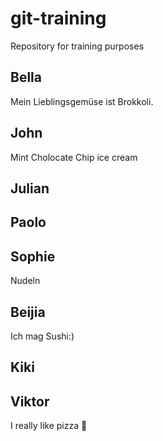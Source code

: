 # git-training

Repository for training purposes

## Bella
Mein Lieblingsgemüse ist Brokkoli.

## John
Mint Cholocate Chip ice cream

## Julian

## Paolo

## Sophie

Nudeln

## Beijia
Ich mag Sushi:)
## Kiki

## Viktor

I really like pizza 🍕
